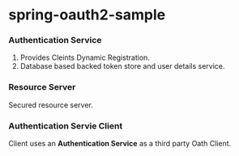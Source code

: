# spring-oauth2-sample


### Authentication Service

 1. Provides Cleints Dynamic Registration.
 2. Database based backed token store and user details service.
 
### Resource Server

Secured resource server.

### Authentication Servie Client

Client uses an __Authentication Service__ as a third party Oath Client.
